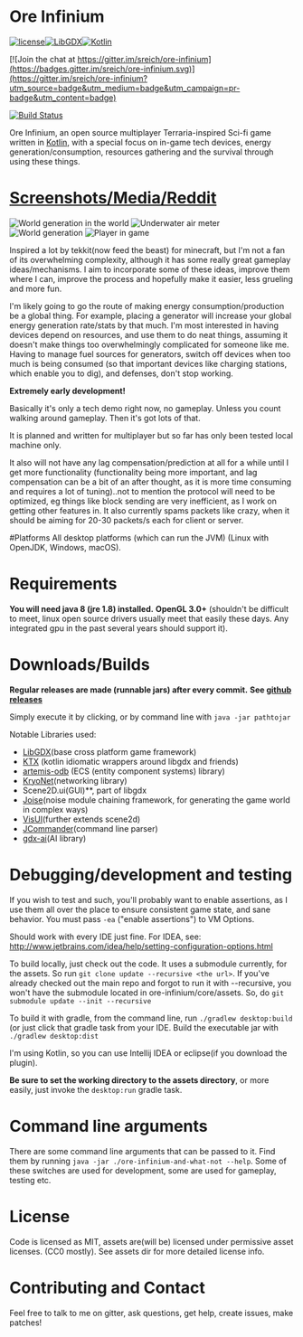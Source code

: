 # Ore Infinium

[![license](https://img.shields.io/github/license/mashape/apistatus.svg?maxAge=2592000?style=plastic)]()[![LibGDX](https://img.shields.io/badge/libgdx-1.9.6-red.svg)](https://libgdx.badlogicgames.com/)[![Kotlin](https://img.shields.io/badge/kotlin-1.1.1-orange.svg)](http://kotlinlang.org/)

[![Join the chat at https://gitter.im/sreich/ore-infinium](https://badges.gitter.im/sreich/ore-infinium.svg)](https://gitter.im/sreich/ore-infinium?utm_source=badge&utm_medium=badge&utm_campaign=pr-badge&utm_content=badge)

[![Build Status](https://travis-ci.org/sreich/ore-infinium.svg?branch=master)](https://travis-ci.org/sreich/ore-infinium)

Ore Infinium, an open source multiplayer Terraria-inspired Sci-fi game written in [Kotlin](https://kotlinlang.org/), with a special focus on in-game tech devices, energy generation/consumption, resources gathering and the survival
through using these things. 

# [Screenshots/Media/Reddit](https://www.reddit.com/r/oreinfinium)
![World generation in the world](http://i.imgur.com/6A8fxdz.png)
![Underwater air meter](http://i.imgur.com/bAhDtkF.png)
![World generation](http://i.imgur.com/uZRsqcG.png)
![Player in game](https://i.imgur.com/EVhMT1w.png)

Inspired a lot by tekkit(now feed the beast) for minecraft, but I'm not a fan of its overwhelming complexity, although it has some really great gameplay ideas/mechanisms. I aim to incorporate some of these ideas, improve them where I can, improve the process and hopefully make it easier, less grueling and more fun. 

I'm likely going to go the route of making energy consumption/production be a global thing. For example, placing a generator will increase your global energy generation rate/stats by that much. I'm most interested in having devices depend on resources, and use them to do neat things, assuming it doesn't make things too overwhelmingly complicated for someone like me. Having to manage fuel sources for generators, switch off devices when too much is being consumed (so that important devices like charging stations, which enable you to dig), and defenses, don't stop working.

**Extremely early development!**

Basically it's only a tech demo right now, no gameplay. Unless you count walking around gameplay. Then it's got lots of that.

It is planned and written for multiplayer but so far has only been tested local
machine only.

It also will not have any lag compensation/prediction at all for a while until
I get more functionality (functionality being more important, and lag compensation
can be a bit of an after thought, as it is more time consuming and requires
a lot of tuning)..not to mention the protocol will need to be optimized,
eg things like block sending are very inefficient, as I
work on getting other features in. It also currently spams packets like
crazy, when it should be aiming for 20-30 packets/s each for client or server.

#Platforms
All desktop platforms (which can run the JVM) (Linux with OpenJDK,
Windows, macOS).

# Requirements
**You will need java 8 (jre 1.8) installed.**
**OpenGL 3.0+** (shouldn't be difficult to meet, linux open source drivers usually meet that easily these days. Any integrated gpu in the past several years should support it).

# Downloads/Builds

**Regular releases are made (runnable jars) after every commit.**
**See [github releases](https://github.com/sreich/ore-infinium/releases)**

Simply execute it by clicking, or by command line with `java -jar pathtojar`

Notable Libraries used:
* [LibGDX](https://libgdx.badlogicgames.com/)(base cross platform game framework)
* [KTX](https://github.com/czyzby/ktx/) (kotlin idiomatic wrappers around libgdx and friends)
* [artemis-odb](https://github.com/junkdog/artemis-odb) (ECS (entity component systems) library)
* [KryoNet](https://github.com/EsotericSoftware/kryonet)(networking library)
* Scene2D.ui(GUI)**, part of libgdx
* [Joise](https://github.com/SudoPlayGames/Joise)(noise module chaining framework, for generating the game world in complex ways)
* [VisUI](https://github.com/kotcrab/vis-editor/wiki/VisUI)(further extends scene2d)
* [JCommander](https://github.com/cbeust/jcommander)(command line parser)
* [gdx-ai](https://github.com/libgdx/gdx-ai)(AI library)

# Debugging/development and testing

If you wish to test and such, you'll probably want to enable assertions, as I use
them all over the place to ensure consistent game state, and sane behavior. You
must pass `-ea` ("enable assertions") to VM Options.

Should work with every IDE just fine. For IDEA, see: http://www.jetbrains.com/idea/help/setting-configuration-options.html

To build locally, just check out the code. It uses a submodule currently, for the assets. So run `git clone update --recursive <the url>`. If you've already checked out the main repo and forgot to run it with --recursive, you won't have the submodule located in ore-infinium/core/assets. So, do `git submodule update --init --recursive`

To build it with gradle, from the command line, run `./gradlew desktop:build` (or just click that gradle task from your IDE. Build the executable jar with `./gradlew desktop:dist`

I'm using Kotlin, so you can use Intellij IDEA or eclipse(if you download the plugin).

**Be sure to set the working directory to the assets directory**, or more easily, just invoke the `desktop:run` gradle task.

# Command line arguments
There are some command line arguments that can be passed to it. Find them by running `java -jar ./ore-infinium-and-what-not --help`. Some of these switches are used for development, some are used for gameplay, testing etc.

# License
Code is licensed as MIT, assets are(will be) licensed under permissive asset licenses. (CC0 mostly).
See assets dir for more detailed license info.

# Contributing and Contact
Feel free to talk to me on gitter, ask questions, get help, create issues, make patches!
